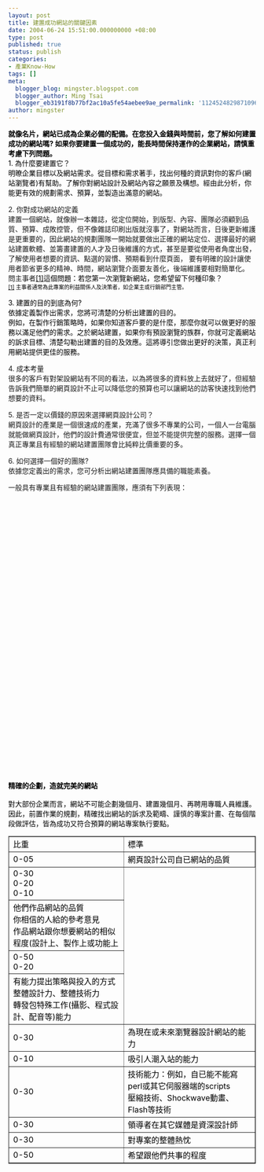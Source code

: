 ```yaml
---
layout: post
title: 建置成功網站的關鍵因素
date: 2004-06-24 15:51:00.000000000 +08:00
type: post
published: true
status: publish
categories:
- 產業Know-How
tags: []
meta:
  blogger_blog: mingster.blogspot.com
  blogger_author: Ming Tsai
  blogger_eb3191f8b77bf2ac10a5fe54aebee9ae_permalink: '112452482987109616'
author: mingster
---
```

<p><span style="color:#000000;"><strong>就像名片，網站已成為企業必備的配備。在您投入金錢與時間前，您了解如何建置成功的網站嗎? 如果你要建置一個成功的，能長時間保持運作的企業網站，請慎重考慮下列問題。<br /></strong>1. 為什麼要建置它？<br />明暸企業目標以及網站需求。從目標和需求著手，找出何種的資訊對你的客戶(網站瀏覽者)有幫助。了解你對網站設計及網站內容之願景及構想。經由此分析，你能更有效的規劃需求、預算，並製造出滿意的網站。</p>
<p>2. 你對成功網站的定義<br />建置一個網站，就像辦一本雜誌，從定位開始，到版型、內容、團隊必須顧到品質、預算、成敗控管，但不像雜誌印刷出版就沒事了，對網站而言，日後更新維護是更重要的，因此網站的規劃團隊一開始就要做出正確的網站定位、選擇最好的網站建置軟體、並籌畫建置的人才及日後維護的方式，甚至是要從使用者角度出發，了解使用者想要的資訊、點選的習慣、預期看到什麼頁面， 要有明確的設計讓使用者節省更多的精神、時間，網站瀏覽介面要友善化，後端維護要相對簡單化。<br />問主事者</span><a title="" href="http://www.blogger.com/post-create.g?blogID=7772966#_ftn1" name="_ftnref1"><span style="color:#000000;">[1]</span></a><span style="color:#000000;">這個問題：若您第一次瀏覽新網站，您希望留下何種印象？<br /></span><a title="" href="http://www.blogger.com/post-create.g?blogID=7772966#_ftnref1" name="_ftn1"><span style="font-size:78%;color:#000000;">[1]</span></a><span style="color:#000000;"><span style="font-size:78%;"> 主事者通常為此專案的利益關係人及決策者，如企業主或行銷部門主管。</span><br /></span></p>
<p><span style="color:#000000;">3. 建置的目的到底為何?<br />依據定義製作出需求，您將可清楚的分析出建置的目的。<br />例如，在製作行銷策略時，如果你知道客戶要的是什麼，那麼你就可以做更好的服務以滿足他們的需求。之於網站建置，如果你有預設瀏覽的族群，你就可定義網站的訴求目標、清楚勾勒出建置的目的及效應。這將導引您做出更好的決策，真正利用網站提供更佳的服務。</p>
<p>4. 成本考量<br />很多的客戶有對架設網站有不同的看法，以為將很多的資料放上去就好了，但經驗告訴我們簡單的網頁設計不止可以降低您的預算也可以讓網站的訪客快速找到他們想要的資料。</p>
<p>5. 是否一定以價錢的原因來選擇網頁設計公司？<br />網頁設計的產業是一個很速成的產業，充滿了很多不專業的公司，一個人一台電腦就能做網頁設計，他們的設計費通常很便宜，但並不能提供完整的服務。選擇一個真正專業且有經驗的網站建置團隊會比純粹比價重要的多。</p>
<p>6. 如何選擇一個好的團隊?<br />依據您定義出的需求，您可分析出網站建置團隊應具備的職能素養。</p>
<p>一般具有專業且有經驗的網站建置團隊，應須有下列表現： </span></p>
<p>
<table width="100%" border="1" style="color:#efefef;" /><span style="color:#000000;"><br /></span><br />
<tbody>
<tr>
<td><span style="color:#000000;">比重</span></td>
<td><span style="color:#000000;">標準</span></td>
</tr>
</tbody>
<p><span style="color:#000000;"><br /></span><br />
<tr>
<td><span style="color:#000000;">0-05 </span></td>
<td><span style="color:#000000;">網頁設計公司自已網站的品質</span></td>
</tr>
<p><span style="color:#000000;"><br /></span><br />
<tr>
<td><span style="color:#000000;">0-30<br />0-20<br />0-10</span></td>
</tr>
<p><span style="color:#000000;"><br /></span>
<td><span style="color:#000000;">他們作品網站的品質<br />你相信的人給的參考意見<br />作品網站跟你想要網站的相似程度(設計上、製作上或功能上<br /></span></td>
<p><span style="color:#000000;"><br /></span><br />
<tr>
<td><span style="color:#000000;">0-50<br />0-20</span></td>
</tr>
<p><span style="color:#000000;"><br /></span>
<td><span style="color:#000000;">有能力提出策略與投入的方式<br />整體設計力、整體技術力<br />轉發包特殊工作(攝影、程式設計、配音等)能力</span></td>
<p><span style="color:#000000;"><br /></span><br />
<tr>
<td><span style="color:#000000;">0-30</span></td>
<td><span style="color:#000000;">為現在或未來瀏覽器設計網站的能力</span></td>
</tr>
<p><span style="color:#000000;"><br /></span><br />
<tr>
<td><span style="color:#000000;">0-10</span></td>
<td><span style="color:#000000;">吸引人潮入站的能力</span></td>
</tr>
<p><span style="color:#000000;"><br /></span><br />
<tr>
<td><span style="color:#000000;">0-30</span></td>
<td><span style="color:#000000;">技術能力：例如，自已能不能寫perl或其它伺服器端的scripts<br />壓縮技術、Shockwave動畫、Flash等技術</span></td>
</tr>
<p><span style="color:#000000;"><br /></span><br />
<tr>
<td><span style="color:#000000;">0-30</span></td>
<td><span style="color:#000000;">領導者在其它媒體是資深設計師</span></td>
</tr>
<p><span style="color:#000000;"><br /></span><br />
<tr>
<td><span style="color:#000000;">0-30</span></td>
<td><span style="color:#000000;">對專案的整體熱忱</span></td>
</tr>
<p><span style="color:#000000;"><br /></span><br />
<tr>
<td><span style="color:#000000;">0-50</span></td>
<td><span style="color:#000000;">希望跟他們共事的程度</span></td>
</tr>
<p><span style="color:#000000;"><br /></span></p>
<p><span style="color:#000000;"><strong>精確的企劃，造就完美的網站<br /></strong></span><span style="color:#000000;"><br />對大部份企業而言，網站不可能企劃幾個月、建置幾個月、再聘用專職人員維護。因此，前置作業的規劃，精確找出網站的訴求及範疇、謹慎的專案計畫、在每個階段做評估，皆為成功又符合預算的網站專案執行要點。</span></p>
